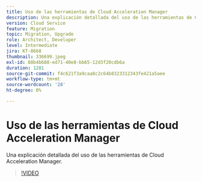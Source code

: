 ```yaml
---
title: Uso de las herramientas de Cloud Acceleration Manager
description: Una explicación detallada del uso de las herramientas de Cloud Acceleration Manager.
version: Cloud Service
feature: Migration
topic: Migration, Upgrade
role: Architect, Developer
level: Intermediate
jira: KT-8668
thumbnail: 336699.jpeg
exl-id: 88b4b688-ed71-40e8-bb65-12d3f20cdb6a
duration: 1281
source-git-commit: f4c621f3a9caa8c2c64b8323312343fe421a5aee
workflow-type: tm+mt
source-wordcount: '28'
ht-degree: 0%

---
```


# Uso de las herramientas de Cloud Acceleration Manager

Una explicación detallada del uso de las herramientas de Cloud Acceleration Manager.

>[!VIDEO](https://video.tv.adobe.com/v/336699?quality=12&learn=on)
